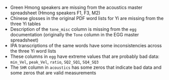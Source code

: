 * Green Hmong speakers are missing from the acoustics master spreadsheet (Hmong
speakers F1, F3, M2)
* Chinese glosses in the original PDF word lists for Yi are missing from the
three Yi tables
* Description of the `tone_misc` column is missing from the `egg` documentation
(originally the `Tone` column in the EGG master spreadsheet)
* IPA transcriptions of the same words have some inconsistencies across the
three Yi word lists
* These columns in `egg` have extreme values that are probably bad data:
`min_Vel`, `peak_Vel`, `ratio`, `SQ2_SQ1`, `SQ4_SQ3`
* The `SHR` column in `acoustics` has some zeros that indicate bad data and some
zeros that are valid measurements
